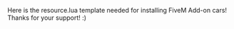 Here is the resource.lua template needed for installing FiveM Add-on cars! Thanks for your support! :)
